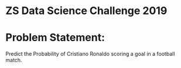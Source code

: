 # ZS Data Science Challenge 2019

# Problem Statement:
Predict the Probability of Cristiano Ronaldo scoring a goal in a football match.


